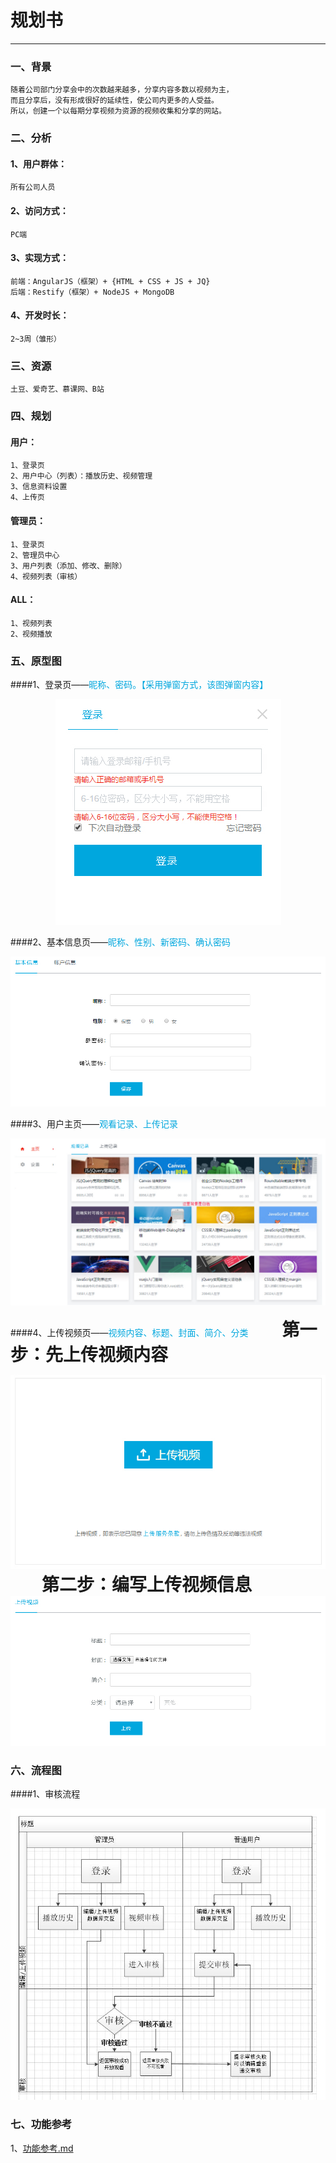 # 规划书

---
### 一、背景
    随着公司部门分享会中的次数越来越多，分享内容多数以视频为主，
    而且分享后，没有形成很好的延续性，使公司内更多的人受益。
    所以，创建一个以每期分享视频为资源的视频收集和分享的网站。

### 二、分析
#### 1、用户群体：
    所有公司人员

#### 2、访问方式：
    PC端

#### 3、实现方式：
    前端：AngularJS（框架）+ {HTML + CSS + JS + JQ}
    后端：Restify（框架）+ NodeJS + MongoDB

#### 4、开发时长：
    2~3周（雏形）

### 三、资源
    土豆、爱奇艺、慕课网、B站

### 四、规划

#### 用户：
    1、登录页
    2、用户中心（列表）：播放历史、视频管理
    3、信息资料设置
    4、上传页

#### 管理员：
    1、登录页
    2、管理员中心
    3、用户列表（添加、修改、删除）
    4、视频列表（审核）

#### ALL：
    1、视频列表
    2、视频播放

### 五、原型图

####1、登录页——<span style="color:#00a7de;">昵称、密码。【采用弹窗方式，该图弹窗内容】</span>
<div style="text-align: center;"><img src="./原形图/login.jpg" alt="login.jpg"></div>

####2、基本信息页——<span style="color:#00a7de;">昵称、性别、新密码、确认密码</span>
<div style="text-align: center;"><img src="./原形图/info.jpg" alt="info.jpg"></div>

####3、用户主页——<span style="color:#00a7de;">观看记录、上传记录</span>
<div style="text-align: center;"><img src="./原形图/user_index.jpg" alt="user_index.jpg"></div>

####4、上传视频页——<span style="color:#00a7de;">视频内容、标题、封面、简介、分类</span>
<b style="font-size: 28px;padding-left: 50px;">第一步：先上传视频内容</b>
<div style="text-align: center;"><img src="./原形图/upload.jpg" alt="upload.jpg"></div>
<b style="font-size: 28px;padding-left: 50px;">第二步：编写上传视频信息</b>
<div style="text-align: center;"><img src="./原形图/form_upload.jpg" alt="form_upload.jpg"></div>

### 六、流程图
####1、审核流程
<div style="text-align: center;"><img src="./流程/审核流程.jpg" alt="审核流程.jpg"></div>

### 七、功能参考
1、<a href="./功能参考.md">功能参考.md</a>